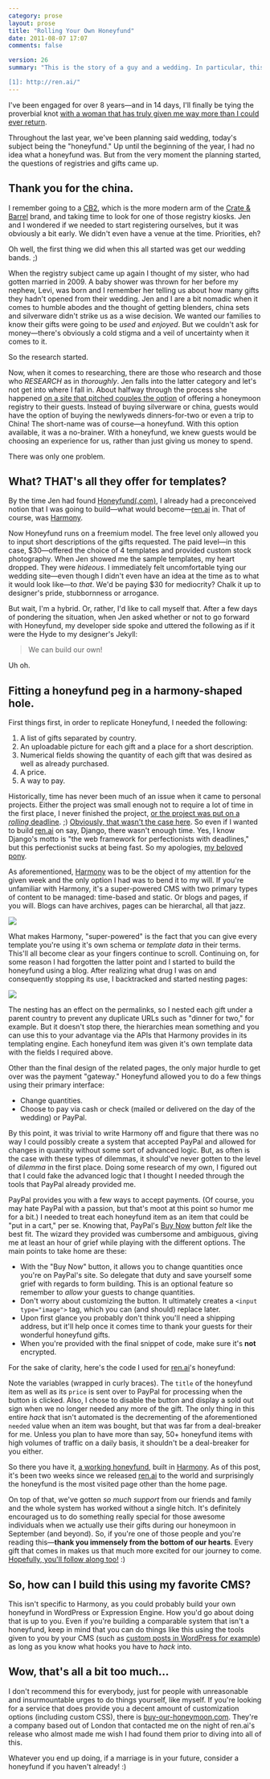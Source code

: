 ```yaml
---
category: prose
layout: prose
title: "Rolling Your Own Honeyfund"
date: 2011-08-07 17:07
comments: false

version: 26
summary: "This is the story of a guy and a wedding. In particular, this is about *honeyfunds* or honeymoon registries that allow your guests to buy you experiences in China rather than some china. After finding out that the existing options available weren't fitting the bill, he set out to build his own for his [wedding website][1].

[1]: http://ren.ai/"
---
```


I've been engaged for over 8 years—and in 14 days, I'll finally be tying the proverbial knot [with a woman that has truly given me way more than I could ever return][1].

Throughout the last year, we've been planning said wedding, today's subject being the "honeyfund." Up until the beginning of the year, I had no idea what a honeyfund was. But from the very moment the planning started, the questions of registries and gifts came up.

## Thank you for the china.

I remember going to a [CB2][2], which is the more modern arm of the [Crate & Barrel][3] brand, and taking time to look for one of those registry kiosks. Jen and I wondered if we needed to start registering ourselves, but it was obviously a bit early. We didn't even have a venue at the time. Priorities, eh?

Oh well, the first thing we did when this all started was get our wedding bands. ;)

When the registry subject came up again I thought of my sister, who had gotten married in 2009. A baby shower was thrown for her before my nephew, Levi, was born and I remember her telling us about how many gifts they hadn't opened from their wedding. Jen and I are a bit nomadic when it comes to humble abodes and the thought of getting blenders, china sets and silverware didn't strike us as a wise decision. We wanted our families to know their gifts were going to be *used* and *enjoyed*. But we couldn't ask for money—there's obviously a cold stigma and a veil of uncertainty when it comes to it.

So the research started.

Now, when it comes to researching, there are those who research and those who *RESEARCH* as in *thoroughly*. Jen falls into the latter category and let's not get into where I fall in. About halfway through the process she happened [on a site that pitched couples the option][4] of offering a honeymoon registry to their guests. Instead of buying silverware or china, guests would have the option of buying the newlyweds dinners-for-two or even a trip to China! The short-name was of course—a honeyfund. With this option available, it was a no-brainer. With a honeyfund, we knew guests would be choosing an experience for us, rather than just giving us money to spend.

There was only one problem.

## What? THAT's all they offer for templates?

By the time Jen had found [Honeyfund(.com)][4], I already had a preconceived notion that I was going to build—what would become—[ren.ai][5] in. That of course, was [Harmony][6].

Now Honeyfund runs on a freemium model. The free level only allowed you to input short descriptions of the gifts requested. The paid level—in this case, $30—offered the choice of 4 templates and provided custom stock photography. When Jen showed me the sample templates, my heart dropped. They were *hideous*. I immediately felt uncomfortable tying our wedding site—even though I didn't even have an idea at the time as to what it would look like—to *that*. We'd be paying $30 for mediocrity? Chalk it up to designer's pride, stubbornness or arrogance.

But wait, I'm a hybrid. Or, rather, I'd like to call myself that. After a few days of pondering the situation, when Jen asked whether or not to go forward with Honeyfund, my developer side spoke and uttered the following as if it were the Hyde to my designer's Jekyll:

> We can build our own!

Uh oh.

## Fitting a honeyfund peg in a harmony-shaped hole.

First things first, in order to replicate Honeyfund, I needed the following:

1. A list of gifts separated by country.
2. An uploadable picture for each gift and a place for a short description.
3. Numerical fields showing the quantity of each gift that was desired as well as already purchased.
4. A price.
5. A way to pay.

Historically, time has never been much of an issue when it came to personal projects. Either the project was small enough not to require a lot of time in the first place, I never finished the project, [or the project was put on a *rolling* deadline][7]. ;) [Obviously, that wasn't the case here][8]. So even if I wanted to build [ren.ai][5] on say, Django, there wasn't enough time. Yes, I know Django's motto is "the web framework for perfectionists with deadlines," but this perfectionist sucks at being fast. So my apologies, [my beloved pony][9].

As aforementioned, [Harmony][6] was to be the object of my attention for the given week and the only option I had was to bend it to my will. If you're unfamiliar with Harmony, it's a super-powered CMS with two primary types of content to be managed: time-based and static. Or blogs and pages, if you will. Blogs can have archives, pages can be hierarchal, all that jazz.

![](http://avalonstar.com/assets/4e3f2f0adabe9d43bf007b03/blog/byohftemplatedata.png)

What makes Harmony, "super-powered" is the fact that you can give every template you're using it's own schema or *template data* in their terms. This'll all become clear as your fingers continue to scroll. Continuing on, for some reason I had forgotten the latter point and I started to build the honeyfund using a blog. After realizing what drug I was on and consequently stopping its use, I backtracked and started nesting pages:

![](http://avalonstar.com/assets/4e3f30a8dabe9d2cb6007ee2/blog/byohfnesting.png)

The nesting has an effect on the permalinks, so I nested each gift under a parent country to prevent any duplicate URLs such as "dinner for two," for example. But it doesn't stop there, the hierarchies mean something and you can use this to your advantage via the APIs that Harmony provides in its templating engine. Each honeyfund item was given it's own template data with the fields I required above.

Other than the final design of the related pages, the only major hurdle to get over was the payment "gateway." Honeyfund allowed you to do a few things using their primary interface:

- Change quantities.
- Choose to pay via cash or check (mailed or delivered on the day of the wedding) or PayPal.

By this point, it was trivial to write Harmony off and figure that there was no way I could possibly create a system that accepted PayPal and allowed for changes in quantity without some sort of advanced logic. But, as often is the case with these types of dilemmas, it should've never gotten to the level of *dilemma* in the first place. Doing some research of my own, I figured out that I could fake the advanced logic that I thought I needed through the tools that PayPal already provided me.

PayPal provides you with a few ways to accept payments. (Of course, you may hate PayPal with a passion, but that's moot at this point so humor me for a bit.) I needed to treat each honeyfund item as an item that could be "put in a cart," per se. Knowing that, PayPal's [Buy Now][10] button *felt* like the best fit. The wizard they provided was cumbersome and ambiguous, giving me at least an hour of grief while playing with the different options. The main points to take home are these:

- With the "Buy Now" button, it allows you to change quantities once you're on PayPal's site. So delegate that duty and save yourself some grief with regards to form building. This is an optional feature so remember to *allow* your guests to change quantities.
- Don't worry about customizing the button. It ultimately creates a `<input type="image">` tag, which you can (and should) replace later.
- Upon first glance you probably don't think you'll need a shipping address, but it'll help once it comes time to thank your guests for their wonderful honeyfund gifts.
- When you're provided with the final snippet of code, make sure it's **not** encrypted.

For the sake of clarity, here's the code I used for [ren.ai][5]'s honeyfund:

<script src="https://gist.github.com/1130902.js"></script>

Note the variables (wrapped in curly braces).  The `title` of the honeyfund item as well as its `price` is sent over to PayPal for processing when the button is clicked. Also, I chose to disable the button and display a sold out sign when we no longer needed any more of the gift. The only thing in this entire *hack* that isn't automated is the decrementing of the aforementioned `needed` value when an item was bought, but that was far from a deal-breaker for me. Unless you plan to have more than say, 50+ honeyfund items with high volumes of traffic on a daily basis, it shouldn't be a deal-breaker for you either.

So there you have it, [a working honeyfund][11], built in [Harmony][6]. As of this post, it's been two weeks since we released [ren.ai][5] to the world and surprisingly the honeyfund is the most visited page other than the home page.

On top of that, we've gotten *so much support* from our friends and family and the whole system has worked without a single hitch. It's definitely encouraged us to do something really special for those awesome individuals when we actually use their gifts during our honeymoon in September (and beyond). So, if you're one of those people and you're reading this—**thank you immensely from the bottom of our hearts**. Every gift that comes in makes us that much more excited for our journey to come. [Hopefully, you'll follow along too!][12] :)

## So, how can I build this using my favorite CMS?

This isn't specific to Harmony, as you could probably build your own honeyfund in WordPress or Expression Engine. How you'd go about doing that is up to you. Even if you're building a comparable system that isn't a honeyfund, keep in mind that you can do things like this using the tools given to you by your CMS (such as [custom posts in WordPress for example][13]) as long as you know what hooks you have to *hack* into.

## Wow, that's all a bit too much...

I don't recommend this for everybody, just for people with unreasonable and insurmountable urges to do things yourself, like myself. If you're looking for a service that does provide you a decent amount of customization options (including custom CSS), there is [buy-our-honeymoon.com][14]. They're a company based out of London that contacted me on the night of ren.ai's release who almost made me wish I had found them prior to diving into all of this.

Whatever you end up doing, if a marriage is in your future, consider a honeyfund if you haven't already! :)

[1]: http://facebook.com/iceymoon/
[2]: http://cb2.com/
[3]: http://crateandbarrel.com/
[4]: http://honeyfund.com/
[5]: http://ren.ai/
[6]: http://harmonyapp.com/
[7]: http://hello-ranking.com/
[8]: http://avalonstar.com/blog/2011/jul/28/on-weddings-and-websites/
[9]: http://avalonstar.com/blog/2008/sep/9/the-web-framework-for-ponies/
[10]: https://www.paypal.com/pdn-item
[11]: http://ren.ai/honeyfund/
[12]: http://konokoi.co/
[13]: http://codex.wordpress.org/Post_Types
[14]: http://www.buy-our-honeymoon.com/
